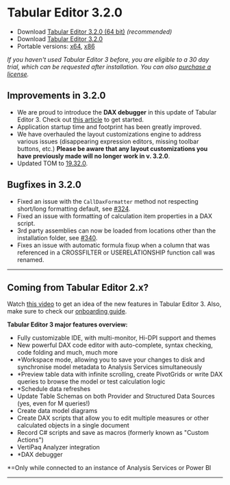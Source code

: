 ﻿# Tabular Editor 3.2.0

- Download [Tabular Editor 3.2.0 (64 bit)](https://cdn.tabulareditor.com/files/TabularEditor.3.2.0.x64.msi) *(recommended)*
- Download [Tabular Editor 3.2.0](https://cdn.tabulareditor.com/files/TabularEditor.3.2.0.x86.msi)
- Portable versions: [x64](https://cdn.tabulareditor.com/files/TabularEditor.3.2.0.x64.zip), [x86](https://cdn.tabulareditor.com/files/TabularEditor.3.2.0.x86.zip)

*If you haven't used Tabular Editor 3 before, you are eligible to a 30 day trial, which can be requested after installation. You can also [purchase a license](https://tabulareditor.com/#licensing).*

## Improvements in 3.2.0

- We are proud to introduce the **DAX debugger** in this update of Tabular Editor 3. Check out [this article](https://docs.tabulareditor.com/te3/features/dax-debugger.html) to get started.
- Application startup time and footprint has been greatly improved.
- We have overhauled the layout customizations engine to address various issues (disappearing expression editors, missing toolbar buttons, etc.) **Please be aware that any layout customizations you have previously made will no longer work in v. 3.2.0**.
- Updated TOM to [19.32.0](https://www.nuget.org/packages/Microsoft.AnalysisServices.retail.amd64/).

## Bugfixes in 3.2.0

- Fixed an issue with the `CallDaxFormatter` method not respecting short/long formatting default, see [#324](https://github.com/TabularEditor/TabularEditor3/issues/324).
- Fixed an issue with formatting of calculation item properties in a DAX script.
- 3rd party assemblies can now be loaded from locations other than the installation folder, see [#340](https://github.com/TabularEditor/TabularEditor3/issues/340).
- Fixes an issue with automatic formula fixup when a column that was referenced in a CROSSFILTER or USERELATIONSHIP function call was renamed.

---
## Coming from Tabular Editor 2.x?

Watch [this video](https://www.youtube.com/watch?v=pt3DdcjfImY) to get an idea of the new features in Tabular Editor 3. Also, make sure to check our [onboarding guide](https://docs.tabulareditor.com/onboarding/index.html).

**Tabular Editor 3 major features overview:**
- Fully customizable IDE, with multi-monitor, Hi-DPI support and themes
- New powerful DAX code editor with auto-complete, syntax checking, code folding and much, much more
- *Workspace mode, allowing you to save your changes to disk and synchronise model metadata to Analysis Services simultaneously
- *Preview table data with infinite scrolling, create PivotGrids or write DAX queries to browse the model or test calculation logic
- *Schedule data refreshes
- Update Table Schemas on both Provider and Structured Data Sources (yes, even for M queries!)
- Create data model diagrams
- Create DAX scripts that allow you to edit multiple measures or other calculated objects in a single document
- Record C# scripts and save as macros (formerly known as "Custom Actions")
- VertiPaq Analyzer integration
- *DAX debugger

*=Only while connected to an instance of Analysis Services or Power BI

---
